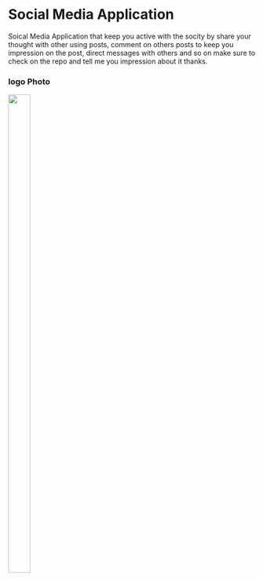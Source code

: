 # Social Media Application 
Soical Media Application that keep you active with the socity by share your thought with other using posts, comment on others posts to keep you impression on the post, 
direct messages with others and so on make sure to check on the repo and tell me you impression about it thanks.

### logo Photo
<img src="https://web.whatsapp.com/90d8b597-90c8-4d2d-b33a-00108472b388" 
width="30%" height="50%">
